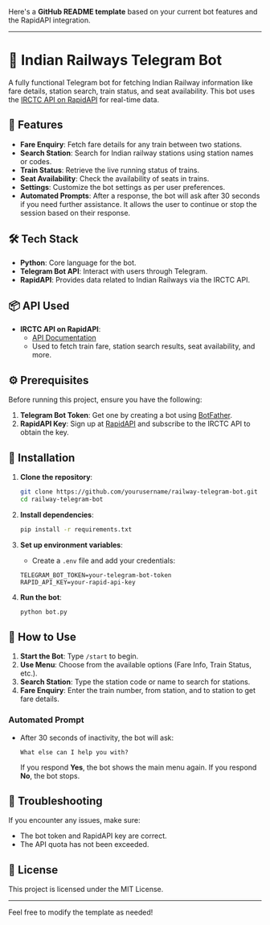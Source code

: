 Here's a **GitHub README template** based on your current bot features and the RapidAPI integration.

---

# 🚆 Indian Railways Telegram Bot

A fully functional Telegram bot for fetching Indian Railway information like fare details, station search, train status, and seat availability. This bot uses the [IRCTC API on RapidAPI](https://rapidapi.com/IRCTCAPI/api/irctc1/playground/apiendpoint_3cdbbdeb-1ef6-44de-9515-38d253e9b9de) for real-time data.

## 📜 Features

- **Fare Enquiry**: Fetch fare details for any train between two stations.
- **Search Station**: Search for Indian railway stations using station names or codes.
- **Train Status**: Retrieve the live running status of trains.
- **Seat Availability**: Check the availability of seats in trains.
- **Settings**: Customize the bot settings as per user preferences.
- **Automated Prompts**: After a response, the bot will ask after 30 seconds if you need further assistance. It allows the user to continue or stop the session based on their response.

## 🛠️ Tech Stack

- **Python**: Core language for the bot.
- **Telegram Bot API**: Interact with users through Telegram.
- **RapidAPI**: Provides data related to Indian Railways via the IRCTC API.

## 📦 API Used

- **IRCTC API on RapidAPI**:
  - [API Documentation](https://rapidapi.com/IRCTCAPI/api/irctc1/playground/apiendpoint_3cdbbdeb-1ef6-44de-9515-38d253e9b9de)
  - Used to fetch train fare, station search results, seat availability, and more.
  
## ⚙️ Prerequisites

Before running this project, ensure you have the following:

1. **Telegram Bot Token**: Get one by creating a bot using [BotFather](https://core.telegram.org/bots#botfather).
2. **RapidAPI Key**: Sign up at [RapidAPI](https://rapidapi.com) and subscribe to the IRCTC API to obtain the key.

## 🔧 Installation

1. **Clone the repository**:
    ```bash
    git clone https://github.com/yourusername/railway-telegram-bot.git
    cd railway-telegram-bot
    ```

2. **Install dependencies**:
    ```bash
    pip install -r requirements.txt
    ```

3. **Set up environment variables**:
   - Create a `.env` file and add your credentials:
    ```env
    TELEGRAM_BOT_TOKEN=your-telegram-bot-token
    RAPID_API_KEY=your-rapid-api-key
    ```

4. **Run the bot**:
    ```bash
    python bot.py
    ```

## 🚀 How to Use

1. **Start the Bot**: Type `/start` to begin.
2. **Use Menu**: Choose from the available options (Fare Info, Train Status, etc.).
3. **Search Station**: Type the station code or name to search for stations.
4. **Fare Enquiry**: Enter the train number, from station, and to station to get fare details.

### Automated Prompt
- After 30 seconds of inactivity, the bot will ask:
  ```
  What else can I help you with?
  ```
  If you respond **Yes**, the bot shows the main menu again. If you respond **No**, the bot stops.

## 🐛 Troubleshooting

If you encounter any issues, make sure:
- The bot token and RapidAPI key are correct.
- The API quota has not been exceeded.

## 📝 License

This project is licensed under the MIT License.

---

Feel free to modify the template as needed!

